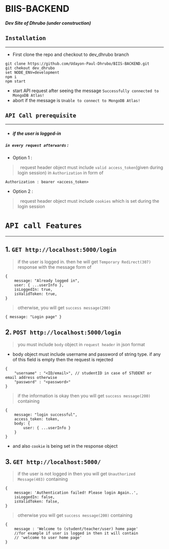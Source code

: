 # BIIS-BACKEND
#### _Dev Site of Dhrubo (under construction)_

## `Installation`
---
- First clone the repo and checkout to dev_dhrubo branch
```
git clone https://github.com/Udayon-Paul-Dhrubo/BIIS-BACKEND.git
git chekout dev_dhrubo
set NODE_ENV=development
npm i
npm start
``` 

- start API request after seeing the message `Successfully connected to MongoDB Atlas!`
- abort if the message is `Unable to connect to MongoDB Atlas!`

## `API Call prerequisite`
---
- #### _if the user is logged-in_
##### ``in every request afterwards`` :  
-  Option 1 : 
> &nbsp; request header object must include `valid access_token`(given during login session) in `Authorization` in form of  
```
Authorization : bearer <access_token>
```
-  Option 2 :
> &nbsp; request header object must include `cookies` which is set during the login session  

# `API call Features`
---
## 1. `GET http://localhost:5000/login`
> if the user is logged in. then he will get `Temporary Redirect(307)` response with the message form of
```
{
    message: "Already logged in",
    user: { ...userInfo },
    isLoggedIn: true,
    isValidToken: true,
}
```
> otherwise, you will get  `success message(200)`
```
{ message: "Login page" }
```

## 2. `POST http://localhost:5000/login`
> you must include `body` object in `request header` in json format
- body object must include username and password of string type. if any of this field is empty then the request is rejected
```
{
    "username" : "<ID/email>", // studentID in case of STUDENT or email address otherwise
    "password" : "<password>"
}
```
> if the information is okay then you will get `success message(200)` containing
```
{
    message: "login successful",
    access_token: token,
    body: {
        user: { ...userInfo }
    }
}
```

- and also `cookie` is being set in the response object


## 3. `GET http://localhost:5000/`
> if the user is not logged in then you will get `Unauthorized Message(403)` containing
```
{
    message: 'Authentication failed! Please login Again..',
    isLoggedIn: false,
    isValidToken: false,
}
```
> otherwise you will get `success message(200)` containing
```
{
    message : 'Welcome to (student/teacher/user) home page' 
    //for example if user is logged in then it will contain
    // 'welcome to user home page'
}
```



